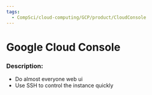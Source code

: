 ```yaml
---
tags:
  - CompSci/cloud-computing/GCP/product/CloudConsole
---
```

# Google Cloud Console
### Description:
- Do almost everyone web ui
- Use SSH to control the instance quickly